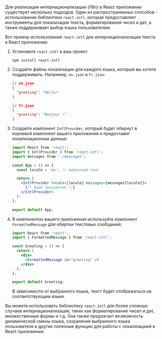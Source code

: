 Для реализации интернационализации (i18n) в React приложении существует несколько подходов. Один из распространенных способов - использование библиотеки `react-intl`, которая предоставляет инструменты для локализации текста, форматирования чисел и дат, а также поддерживает выбор языка пользователем.

Вот пример использования `react-intl` для интернационализации текста в React приложении:

1. Установите `react-intl` в ваш проект:
   ```
   npm install react-intl
   ```

2. Создайте файлы локализации для каждого языка, который вы хотите поддерживать. Например, `en.json` и `fr.json`:
   ```json
   // en.json
   {
     "greeting": "Hello!"
   }

   // fr.json
   {
     "greeting": "Bonjour !"
   }
   ```

3. Создайте компонент `IntlProvider`, который будет обернут в корневой компонент вашего приложения и предоставит локализационные данные:
   ```jsx
   import React from 'react';
   import { IntlProvider } from 'react-intl';
   import messages from './messages';

   const App = () => {
     const locale = 'en'; // выбранный язык

     return (
       <IntlProvider locale={locale} messages={messages[locale]}>
         {/* Ваше приложение */}
       </IntlProvider>
     );
   };

   export default App;
   ```

4. В компонентах вашего приложения используйте компонент `FormattedMessage` для обертки текстовых сообщений:
   ```jsx
   import React from 'react';
   import { FormattedMessage } from 'react-intl';

   const Greeting = () => {
     return (
       <div>
         <FormattedMessage id="greeting" />
       </div>
     );
   };

   export default Greeting;
   ```

   В зависимости от выбранного языка, текст будет отображаться на соответствующем языке.

Вы можете использовать библиотеку `react-intl` для более сложных случаев интернационализации, таких как форматирование чисел и дат, множественные формы и т.д. Она также предлагает возможность динамической смены языка, сохранения выбранного языка пользователя и другие полезные функции для работы с локализацией в React приложении.